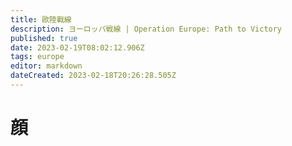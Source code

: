 ```yaml
---
title: 歐陸戰線
description: ヨーロッパ戦線 | Operation Europe: Path to Victory
published: true
date: 2023-02-19T08:02:12.906Z
tags: europe
editor: markdown
dateCreated: 2023-02-18T20:26:28.505Z
---
```


# 顔

<!-- ![europe_dos_f00-index-noted.png](/assets/faces/00indexes/europe_dos_f00-index-noted.png) -->
